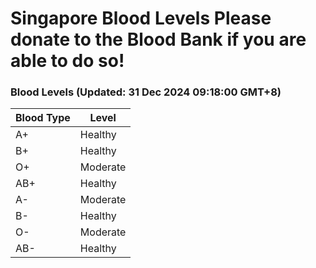 Singapore Blood Levels
 Please donate to the Blood Bank if you are able to do so!
================================================================================================================================

### Blood Levels (Updated: 31 Dec 2024 09:18:00 GMT+8)
| Blood Type | Level     |
|------------|-----------|
| A+     | Healthy |
| B+     | Healthy |
| O+     | Moderate |
| AB+     | Healthy |
| A-     | Moderate |
| B-     | Healthy |
| O-     | Moderate |
| AB-     | Healthy |
